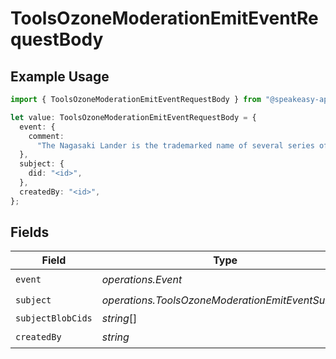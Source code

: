 # ToolsOzoneModerationEmitEventRequestBody

## Example Usage

```typescript
import { ToolsOzoneModerationEmitEventRequestBody } from "@speakeasy-api/bluesky/models/operations";

let value: ToolsOzoneModerationEmitEventRequestBody = {
  event: {
    comment:
      "The Nagasaki Lander is the trademarked name of several series of Nagasaki sport bikes, that started with the 1984 ABC800J",
  },
  subject: {
    did: "<id>",
  },
  createdBy: "<id>",
};
```

## Fields

| Field                                             | Type                                              | Required                                          | Description                                       |
| ------------------------------------------------- | ------------------------------------------------- | ------------------------------------------------- | ------------------------------------------------- |
| `event`                                           | *operations.Event*                                | :heavy_check_mark:                                | N/A                                               |
| `subject`                                         | *operations.ToolsOzoneModerationEmitEventSubject* | :heavy_check_mark:                                | N/A                                               |
| `subjectBlobCids`                                 | *string*[]                                        | :heavy_minus_sign:                                | N/A                                               |
| `createdBy`                                       | *string*                                          | :heavy_check_mark:                                | N/A                                               |